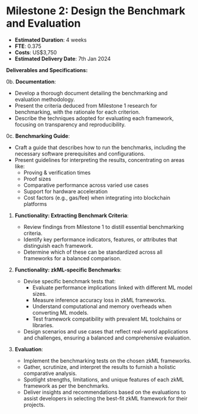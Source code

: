 # Milestone 2: Design the Benchmark and Evaluation

* **Estimated Duration**: 4 weeks
* **FTE**: 0.375
* **Costs**: US$3,750
* **Estimated Delivery Date**: 7th Jan 2024

**Deliverables and Specifications:**

0b. **Documentation**:
   * Develop a thorough document detailing the benchmarking and evaluation methodology.
   * Present the criteria deduced from Milestone 1 research for benchmarking, with the rationale for each criterion.
   * Describe the techniques adopted for evaluating each framework, focusing on transparency and reproducibility.

0c. **Benchmarking Guide**:
   * Craft a guide that describes how to run the benchmarks, including the necessary software prerequisites and configurations.
   * Present guidelines for interpreting the results, concentrating on areas like:
     * Proving & verification times
     * Proof sizes
     * Comparative performance across varied use cases
     * Support for hardware acceleration
     * Cost factors (e.g., gas/fee) when integrating into blockchain platforms

1. **Functionality: Extracting Benchmark Criteria**:
   * Review findings from Milestone 1 to distill essential benchmarking criteria.
   * Identify key performance indicators, features, or attributes that distinguish each framework. 
   * Determine which of these can be standardized across all frameworks for a balanced comparison.

2. **Functionality: zkML-specific Benchmarks**:
   * Devise specific benchmark tests that:
     * Evaluate performance implications linked with different ML model sizes.
     * Measure inference accuracy loss in zkML frameworks.
     * Understand computational and memory overheads when converting ML models.
     * Test framework compatibility with prevalent ML toolchains or libraries.
   * Design scenarios and use cases that reflect real-world applications and challenges, ensuring a balanced and comprehensive evaluation.

3. **Evaluation**:
   * Implement the benchmarking tests on the chosen zkML frameworks.
   * Gather, scrutinize, and interpret the results to furnish a holistic comparative analysis.
   * Spotlight strengths, limitations, and unique features of each zkML framework as per the benchmarks.
   * Deliver insights and recommendations based on the evaluations to assist developers in selecting the best-fit zkML framework for their projects.
